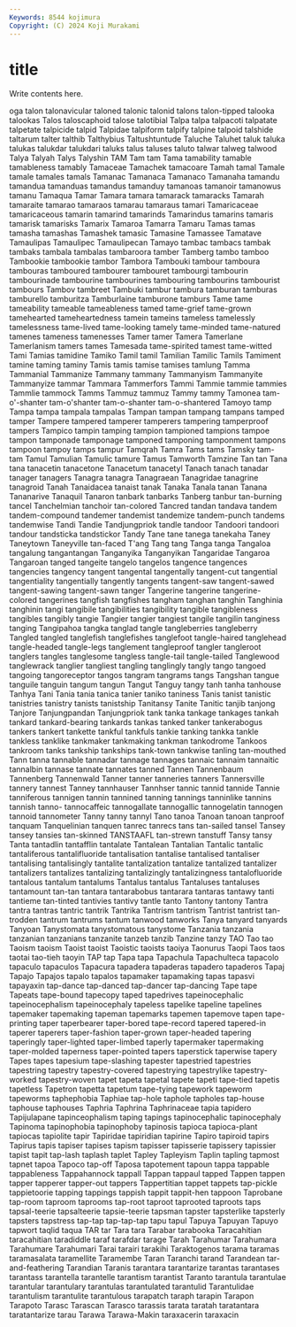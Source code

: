 ```yaml
---
Keywords: 8544 kojimura
Copyright: (C) 2024 Koji Murakami
---
```


# title

Write contents here.



oga talon talonavicular taloned talonic talonid
talons talon-tipped talooka talookas Talos taloscaphoid talose talotibial Talpa talpa
talpacoti talpatate talpetate talpicide talpid Talpidae talpiform talpify talpine talpoid
talshide taltarum talter talthib Talthybius Taltushtuntude Taluche Taluhet taluk taluka
talukas talukdar talukdari taluks talus taluses taluto talwar talweg talwood
Talya Talyah Talys Talyshin TAM Tam tam Tama tamability tamable
tamableness tamably Tamaceae Tamachek tamacoare Tamah tamal Tamale tamale tamales
tamals Tamanac Tamanaca Tamanaco Tamanaha tamandu tamandua tamanduas tamandus tamanduy
tamanoas tamanoir tamanowus tamanu Tamaqua Tamar Tamara tamara tamarack tamaracks
Tamarah tamaraite tamarao tamaraos tamarau tamaraus tamari Tamaricaceae tamaricaceous tamarin
tamarind tamarinds Tamarindus tamarins tamaris tamarisk tamarisks Tamarix Tamaroa Tamarra
Tamaru Tamas tamas tamasha tamashas Tamashek tamasic Tamasine Tamassee Tamatave
Tamaulipas Tamaulipec Tamaulipecan Tamayo tambac tambacs tambak tambaks tambala tambalas
tambaroora tamber Tamberg tambo tamboo Tambookie tambookie tambor Tambora Tambouki
tambour tamboura tambouras tamboured tambourer tambouret tambourgi tambourin tambourinade tambourine
tambourines tambouring tambourins tambourist tambours Tambov tambreet Tambuki tambur tambura
tamburan tamburas tamburello tamburitza Tamburlaine tamburone tamburs Tame tame tameability
tameable tameableness tamed tame-grief tame-grown tamehearted tameheartedness tamein tameins tameless
tamelessly tamelessness tame-lived tame-looking tamely tame-minded tame-natured tamenes tameness tamenesses
Tamer tamer Tamera Tamerlane Tamerlanism tamers tames Tamesada tame-spirited tamest
tame-witted Tami Tamias tamidine Tamiko Tamil tamil Tamilian Tamilic Tamils
Tamiment tamine taming taminy Tamis tamis tamise tamises tamlung Tamma
Tammanial Tammanize Tammany tammany Tammanyism Tammanyite Tammanyize tammar Tammara Tammerfors
Tammi Tammie tammie tammies Tammlie tammock Tamms Tammuz tammuz Tammy
tammy Tamonea tam-o'-shanter tam-o'shanter tam-o-shanter tam-o-shantered Tamoyo tamp Tampa tampa
tampala tampalas Tampan tampan tampang tampans tamped tamper Tampere tampered
tamperer tamperers tampering tamperproof tampers Tampico tampin tamping tampion tampioned
tampions tampoe tampon tamponade tamponage tamponed tamponing tamponment tampons tampoon
tampoy tamps tampur Tamqrah Tamra Tams tams Tamsky tam-tam Tamul
Tamulian Tamulic tamure Tamus Tamworth Tamzine Tan tan Tana tana
tanacetin tanacetone Tanacetum tanacetyl Tanach tanach tanadar tanager tanagers Tanagra
tanagra Tanagraean Tanagridae tanagrine tanagroid Tanah Tanaidacea tanaist tanak Tanaka
Tanala tanan Tanana Tananarive Tanaquil Tanaron tanbark tanbarks Tanberg tanbur
tan-burning tancel Tanchelmian tanchoir tan-colored Tancred tandan tandava tandem tandem-compound
tandemer tandemist tandemize tandem-punch tandems tandemwise Tandi Tandie Tandjungpriok tandle
tandoor Tandoori tandoori tandour tandsticka tandstickor Tandy Tane tane tanega
tanekaha Taney Taneytown Taneyville tan-faced T'ang Tang tang Tanga tanga
Tangaloa tangalung tangantangan Tanganyika Tanganyikan Tangaridae Tangaroa Tangaroan tanged tangeite
tangelo tangelos tangence tangences tangencies tangency tangent tangental tangentally tangent-cut
tangential tangentiality tangentially tangently tangents tangent-saw tangent-sawed tangent-sawing tangent-sawn tanger
Tangerine tangerine tangerine-colored tangerines tangfish tangfishes tangham tanghan tanghin Tanghinia
tanghinin tangi tangibile tangibilities tangibility tangible tangibleness tangibles tangibly tangie
Tangier tangier tangiest tangile tangilin tanginess tanging Tangipahoa tangka tanglad
tangle tangleberries tangleberry Tangled tangled tanglefish tanglefishes tanglefoot tangle-haired tanglehead
tangle-headed tangle-legs tanglement tangleproof tangler tangleroot tanglers tangles tanglesome tangless
tangle-tail tangle-tailed Tanglewood tanglewrack tanglier tangliest tangling tanglingly tangly tango
tangoed tangoing tangoreceptor tangos tangram tangrams tangs Tangshan tangue tanguile
tanguin tangum tangun Tangut Tanguy tangy tanh tanha tanhouse Tanhya
Tani Tania tania tanica tanier taniko taniness Tanis tanist tanistic
tanistries tanistry tanists tanistship Tanitansy Tanite Tanitic tanjib tanjong Tanjore
Tanjungpandan Tanjungpriok tank tanka tankage tankages tankah tankard tankard-bearing tankards
tankas tanked tanker tankerabogus tankers tankert tankette tankful tankfuls tankie
tanking tankka tankle tankless tanklike tankmaker tankmaking tankman tankodrome Tankoos
tankroom tanks tankship tankships tank-town tankwise tanling tan-mouthed Tann tanna
tannable tannadar tannage tannages tannaic tannaim tannaitic tannalbin tannase tannate
tannates tanned Tannen Tannenbaum Tannenberg Tannenwald Tanner tanner tanneries tanners
Tannersville tannery tannest Tanney tannhauser Tannhser tannic tannid tannide Tannie
tanniferous tannigen tannin tannined tanning tannings tanninlike tannins tannish tanno-
tannocaffeic tannogallate tannogallic tannogelatin tannogen tannoid tannometer Tanny tanny tannyl
Tano tanoa Tanoan tanoan tanproof tanquam Tanquelinian tanquen tanrec tanrecs
tans tan-sailed tansel Tansey tansey tansies tan-skinned TANSTAAFL tan-strewn tanstuff
Tansy tansy Tanta tantadlin tantafflin tantalate Tantalean Tantalian Tantalic tantalic
tantaliferous tantalifluoride tantalisation tantalise tantalised tantaliser tantalising tantalisingly tantalite tantalization
tantalize tantalized tantalizer tantalizers tantalizes tantalizing tantalizingly tantalizingness tantalofluoride tantalous
tantalum tantalums Tantalus tantalus Tantaluses tantaluses tantamount tan-tan tantara tantarabobus
tantarara tantaras tantawy tanti tantieme tan-tinted tantivies tantivy tantle tanto
Tantony tantony Tantra tantra tantras tantric tantrik Tantrika Tantrism tantrism
Tantrist tantrist tan-trodden tantrum tantrums tantum tanwood tanworks Tanya tanyard
tanyards Tanyoan Tanystomata tanystomatous tanystome Tanzania tanzania tanzanian tanzanians tanzanite
tanzeb tanzib Tanzine tanzy TAO Tao tao Taoism taoism Taoist
taoist Taoistic taoists taoiya Taonurus Taopi Taos taos taotai tao-tieh
taoyin TAP tap Tapa tapa Tapachula Tapachulteca tapacolo tapaculo tapaculos
Tapacura tapadera tapaderas tapadero tapaderos Tapaj Tapajo Tapajos tapalo tapalos
tapamaker tapamaking tapas tapasvi tapayaxin tap-dance tap-danced tap-dancer tap-dancing Tape
tape Tapeats tape-bound tapecopy taped tapedrives tapeinocephalic tapeinocephalism tapeinocephaly tapeless
tapelike tapeline tapelines tapemaker tapemaking tapeman tapemarks tapemen tapemove tapen
tape-printing taper taperbearer taper-bored tape-record tapered tapered-in taperer taperers taper-fashion
taper-grown taper-headed tapering taperingly taper-lighted taper-limbed taperly tapermaker tapermaking taper-molded
taperness taper-pointed tapers taperstick taperwise tapery Tapes tapes tapesium tape-slashing
tapester tapestried tapestries tapestring tapestry tapestry-covered tapestrying tapestrylike tapestry-worked tapestry-woven
tapet tapeta tapetal tapete tapeti tape-tied tapetis tapetless Tapetron tapetta
tapetum tape-tying tapework tapeworm tapeworms taphephobia Taphiae tap-hole taphole tapholes
tap-house taphouse taphouses Taphria Taphrina Taphrinaceae tapia tapidero Tapijulapane tapinceophalism
taping tapings tapinocephalic tapinocephaly Tapinoma tapinophobia tapinophoby tapinosis tapioca tapioca-plant
tapiocas tapiolite tapir Tapiridae tapiridian tapirine Tapiro tapiroid tapirs Tapirus
tapis tapiser tapises tapism tapisser tapisserie tapissery tapissier tapist tapit
tap-lash taplash taplet Tapley Tapleyism Taplin tapling tapmost tapnet tapoa
Tapoco tap-off Taposa tapotement tapoun tappa tappable tappableness Tappahannock tappall
Tappan tappaul tapped Tappen tappen tapper tapperer tapper-out tappers Tappertitian
tappet tappets tap-pickle tappietoorie tapping tappings tappish tappit tappit-hen tappoon
Taprobane tap-room taproom taprooms tap-root taproot taprooted taproots taps tapsal-teerie
tapsalteerie tapsie-teerie tapsman tapster tapsterlike tapsterly tapsters tapstress tap-tap tap-tap-tap
tapu tapul Tapuya Tapuyan Tapuyo tapwort taqlid taqua TAR tar
Tara tara Tarabar tarabooka Taracahitian taracahitian taradiddle taraf tarafdar tarage
Tarah Tarahumar Tarahumara Tarahumare Tarahumari Tarai tarairi tarakihi Taraktogenos tarama
taramas taramasalata taramellite Taramembe Taran Taranchi tarand Tarandean tar-and-feathering Tarandian
Taranis tarantara tarantarize tarantas tarantases tarantass tarantella tarantelle tarantism tarantist
Taranto tarantula tarantulae tarantular tarantulary tarantulas tarantulated tarantulid Tarantulidae tarantulism
tarantulite tarantulous tarapatch taraph tarapin Tarapon Tarapoto Tarasc Tarascan Tarasco
tarassis tarata taratah taratantara taratantarize tarau Tarawa Tarawa-Makin taraxacerin taraxacin
